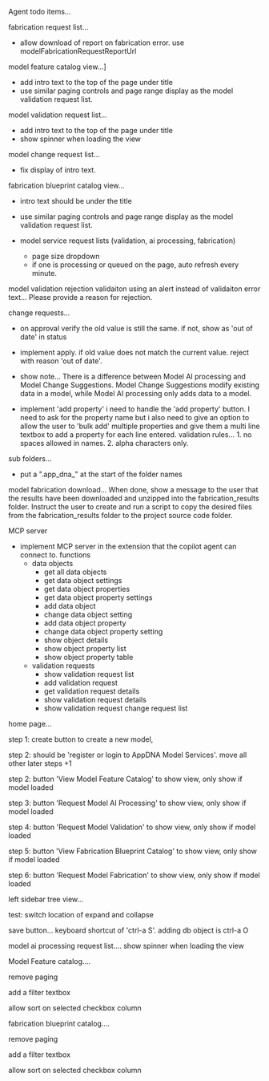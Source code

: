 Agent todo items...
    

fabrication request list...
- allow download of report on fabrication error. use modelFabricationRequestReportUrl


model feature catalog view...]
- add intro text to the top of the page under title
- use similar paging controls and page range display as the model validation request list.

model validation request list...
- add intro text to the top of the page under title
- show spinner when loading the view

model change request list...
- fix display of intro text.    
 
fabrication blueprint catalog view...
- intro text should be under the title
- use similar paging controls and page range display as the model validation request list.
 
  
- model service request lists (validation, ai processing, fabrication)
    - page size dropdown
    - if one is processing or queued on the page, auto refresh every minute.


model validation rejection validaiton using an alert instead of validaiton error text... Please provide a reason for rejection.
     

change requests...
- on approval verify the old value is still the same. if not, show as 'out of date' in status
- implement apply. if old value does not match the current value. reject with reason 'out of date'.
- show note...  There is a difference between Model AI processing and Model Change Suggestions.  Model Change Suggestions modify existing data in a model, while Model AI processing only adds data to a model.
 
 

- implement 'add property' 
i need to handle the 'add property' button. I need to ask for the property name but i also need to give an option to allow the user to 'bulk add' multiple properties and give them a multi line textbox to add a property for each line entered. validation rules... 1. no spaces allowed in names. 2. alpha characters only.
 

sub folders...
- put a ".app_dna_" at the start of the folder names
      
model fabrication download...
 When done, show a message to the user that the results have been downloaded and unzipped into the fabrication_results folder. Instruct the user to create and run a script to copy the desired files from the fabrication_results folder to the project source code folder.  

MCP server
- implement MCP server in the extension that the copilot agent can connect to.
functions
    - data objects
        - get all data objects
        - get data object settings
        - get data object properties
        - get data object property settings
        - add data object
        - change data object setting
        - add data object property
        - change data object property setting
        - show object details
        - show object property list
        - show object property table
    - validation requests
        - show validation request list
        - add validation request
        - get validation request details
        - show validation request details
        - show validation request change request list



home page...

 

step 1: create button to create a new model,  


step 2: should be 'register or login to AppDNA Model Services'.   move all other later steps +1

step 2: button  'View Model Feature Catalog' to show view, only show if model loaded

step 3: button  'Request Model AI Processing' to show view, only show if model loaded

step 4: button  'Request Model Validation' to show view, only show if model loaded



step 5: button 'View Fabrication Blueprint Catalog' to show view, only show if model loaded

step 6: button  'Request Model Fabrication' to show view, only show if model loaded

 


left sidebar tree view...
 

  
test: switch location of expand and collapse

 
 

save button... keyboard shortcut of 'ctrl-a S'.  adding db object is ctrl-a O
 
 
 
model ai processing request list....
show spinner when loading the view
 

Model Feature catalog....

remove paging

add a filter textbox

allow sort on selected checkbox column



fabrication blueprint catalog....

remove paging

add a filter textbox

allow sort on selected checkbox column

  